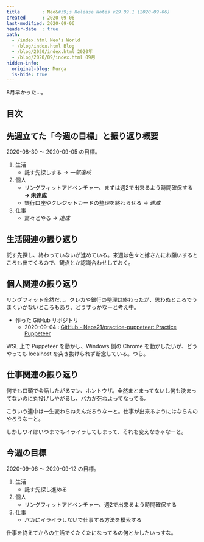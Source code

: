 ```yaml
---
title        : Neo&#39;s Release Notes v29.09.1 (2020-09-06)
created      : 2020-09-06
last-modified: 2020-09-06
header-date  : true
path:
  - /index.html Neo's World
  - /blog/index.html Blog
  - /blog/2020/index.html 2020年
  - /blog/2020/09/index.html 09月
hidden-info:
  original-blog: Murga
  is-hide: true
---
```


8月早かった…。

## 目次

## 先週立てた「今週の目標」と振り返り概要

2020-08-30 ～ 2020-09-05 の目標。

1. 生活
    - 託す先探しする _→ 一部達成_
2. 個人
    - リングフィットアドベンチャー、まずは週2で出来るよう時間確保する __→ 未達成__
    - 銀行口座やクレジットカードの整理を終わらせる _→ 達成_
3. 仕事
    - 粛々とやる _→ 達成_

## 生活関連の振り返り

託す先探し、終わっていないが進めている。来週は色々と嫁さんにお願いするところも出てくるので、観点とか認識合わせしておく。

## 個人関連の振り返り

リングフィット全然だ…。クレカや銀行の整理は終わったが、思わぬところでうまくいかないところもあり、どうすっかなーと考え中。

- 作った GitHub リポジトリ
  - 2020-09-04 : [GitHub - Neos21/practice-puppeteer: Practice Puppeteer](https://github.com/Neos21/practice-puppeteer)

WSL 上で Puppeteer を動かし、Windows 側の Chrome を動かしたいが、どうやっても localhost を突き抜けられず断念している。つら。

## 仕事関連の振り返り

何でも口頭で会話したがるマン、ホントウザ。全然まとまってないし何も決まってないのに丸投げしやがるし、バカが死ねよってなってる。

こういう連中は一生変わらねえんだろうなーと。仕事が出来るようにはならんのやろうなーと。

しかしワイはいつまでもイライラしてしまって、それを変えなきゃなーと。

## 今週の目標

2020-09-06 ～ 2020-09-12 の目標。

1. 生活
    - 託す先探し進める
2. 個人
    - リングフィットアドベンチャー、週2で出来るよう時間確保する
3. 仕事
    - バカにイライラしないで仕事する方法を模索する

仕事を終えてからの生活でくたくたになってるの何とかしたいっすな。
